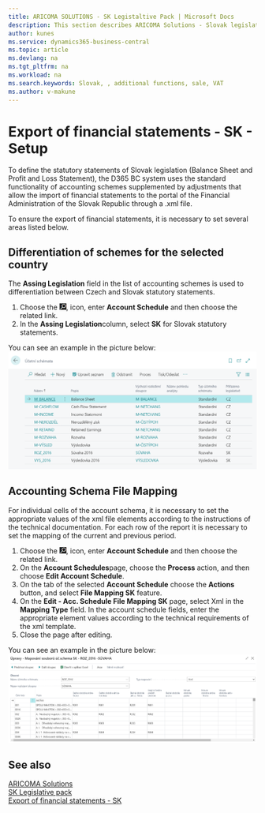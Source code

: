 ```yaml
---
title: ARICOMA SOLUTIONS - SK Legistaltive Pack | Microsoft Docs
description: This section describes ARICOMA Solutions - Slovak legislation - 
author: kunes
ms.service: dynamics365-business-central
ms.topic: article
ms.devlang: na
ms.tgt_pltfrm: na
ms.workload: na
ms.search.keywords: Slovak, , additional functions, sale, VAT
ms.author: v-makune
---
```


# Export of financial statements - SK - Setup

To define the statutory statements of Slovak legislation (Balance Sheet and Profit and Loss Statement), the D365 BC system uses the standard functionality of accounting schemes supplemented by adjustments that allow the import of financial statements to the portal of the Financial Administration of the Slovak Republic through a .xml file.

To ensure the export of financial statements, it is necessary to set several areas listed below.

## Differentiation of schemes for the selected country

The **Assing Legislation** field in the list of accounting schemes is used to differentiation between Czech and Slovak statutory statements.

1. Choose the ![Lightbulb that opens the Tell Me feature.](media/ui-search/search_small.png "Tell me what you want to do"), icon, enter **Account Schedule** and then choose the related link.
2. In the **Assing Legislation**column, select **SK** for Slovak statutory statements.

You can see an example in the picture below:
![Import of unreliable VAT payers from xml format](media/account_schedules.png)

## Accounting Schema File Mapping

For individual cells of the account schema, it is necessary to set the appropriate values of the xml file elements according to the instructions of the technical documentation. For each row of the report it is necessary to set the mapping of the current and previous period.

1. Choose the ![Lightbulb that opens the Tell Me feature.](media/ui-search/search_small.png "Tell me what you want to do"), icon, enter **Account Schedule** and then choose the related link.
2. On the **Account Schedules**page, choose the **Process** action, and then choose **Edit Account Schedule**.
3. On the tab of the selected **Account Schedule** choose the **Actions** button, and select **File Mapping SK** feature.
4. On the **Edit - Acc. Schedule File Mapping SK** page, select Xml in the **Mapping Type** field. In the account schedule fields, enter the appropriate element values according to the technical requirements of the xml template.
5. Close the page after editing.

You can see an example in the picture below:
![Import of unreliable VAT payers from xml format](media/XML_mapping.png)

## See also

[ARICOMA Solutions](../index.md)  
[SK Legislative pack](sk-legislative-pack.md)  
[Export of financial statements - SK](sk-balance-sheet-income-statement.md)
